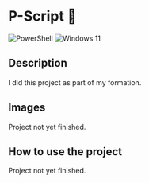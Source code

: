 # P-Script 🐢
![PowerShell](https://img.shields.io/badge/PowerShell-%235391FE.svg?style=for-the-badge&logo=powershell&logoColor=white) ![Windows 11](https://img.shields.io/badge/Windows%2011-%230079d5.svg?style=for-the-badge&logo=Windows%2011&logoColor=white)
## Description 
I did this project as part of my formation.

## Images
Project not yet finished.

## How to use the project
Project not yet finished.
